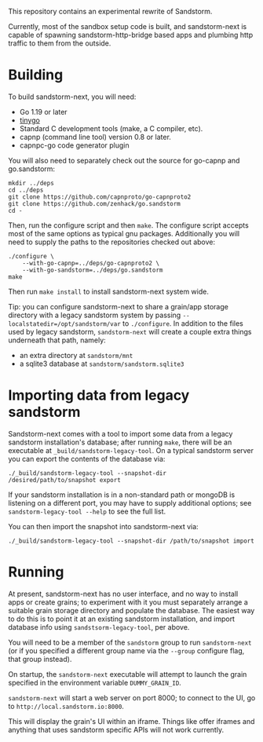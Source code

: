 This repository contains an experimental rewrite of Sandstorm.

Currently, most of the sandbox setup code is built, and sandstorm-next
is capable of spawning sandstorm-http-bridge based apps and plumbing
http traffic to them from the outside.

# Building

To build sandstorm-next, you will need:

- Go 1.19 or later
- [tinygo](https://tinygo.org/)
- Standard C development tools (make, a C compiler, etc).
- capnp (command line tool) version 0.8 or later.
- capnpc-go code generator plugin

You will also need to separately check out the source for go-capnp and
go.sandstorm:

```
mkdir ../deps
cd ../deps
git clone https://github.com/capnproto/go-capnproto2
git clone https://github.com/zenhack/go.sandstorm
cd -
```

Then, run the configure script and then `make`. The configure script
accepts
most of the same options as typical gnu packages. Additionally you will
need to supply the paths to the repositories checked out above:

```
./configure \
    --with-go-capnp=../deps/go-capnproto2 \
    --with-go-sandstorm=../deps/go.sandstorm
make
```

Then run `make install` to install sandstorm-next system wide.

Tip: you can configure sandstorm-next to share a grain/app storage
directory with a legacy sandstorm system by passing
`--localstatedir=/opt/sandstorm/var` to `./configure`.  In addition to
the files used by legacy sandstorm, `sandstorm-next` will create a
couple extra things underneath that path, namely:

- an extra directory at `sandstorm/mnt`
- a sqlite3 database at `sandstorm/sandstorm.sqlite3`

# Importing data from legacy sandstorm

Sandstorm-next comes with a tool to import some data from a legacy
sandstorm installation's database; after running `make`, there will be
an executable at `_build/sandstorm-legacy-tool`. On a typical sandstorm
server you can export the contents of the database via:

```
./_build/sandstorm-legacy-tool --snapshot-dir /desired/path/to/snapshot export
```

If your sandstorm installation is in a non-standard path or mongoDB is
listening on a different port, you may have to supply additional
options; see `sandstorm-legacy-tool --help` to see the full list.

You can then import the snapshot into sandstorm-next via:

```
./_build/sandstorm-legacy-tool --snapshot-dir /path/to/snapshot import
```

# Running

At present, sandstorm-next has no user interface, and no way to install
apps or create grains; to experiment with it you must separately arrange
a suitable grain storage directory and populate the database. The easiest
way to do this is to point it at an existing sandstorm installation, and
import database info using `sandstsorm-legacy-tool`, per above.

You will need to be a member of the `sandstorm` group to run
`sandstorm-next` (or if you specified a different group name via the
`--group` configure flag, that group instead).

On startup, the `sandstorm-next` executable will attempt to launch the
grain specified in the environment variable `DUMMY_GRAIN_ID`.

`sandstorm-next` will start a web server on port 8000; to connect to the
UI, go to `http://local.sandstorm.io:8000`.

This will display the grain's UI within an iframe. Things like
offer iframes and anything that uses sandstorm specific APIs will not
work currently.
